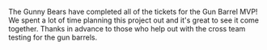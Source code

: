 The Gunny Bears have completed all of the tickets for the Gun Barrel MVP! We spent a lot of time planning this project out and it's great to see it come together. Thanks in advance to those who help out with the cross team testing for the gun barrels. 